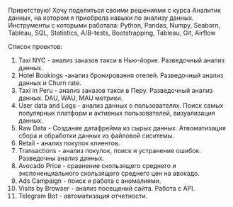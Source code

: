 Приветствую!
Хочу поделиться своими решениями с курса Аналитик данных, на котором я приобрела навыки по анализу данных. Инструменты с которыми работала:
Python,
Pandas,
Numpy,
Seaborn,
Tableau,
SQL,
Statistics,
A/B-tests,
Bootstrapping,
Tableau,
Git,
Airflow

Список проектов:

1. Taxi NYC - анализ заказов такси в Нью-йорке. Разведочный анализ данных.
2. Hotel Bookings -анализ бронирования отелей. Разведочный анализ данных и Churn rate.
3. Taxi in Peru - анализ заказов такси в Перу. Разведочный анализ данных. DAU, WAU, MAU метрики.
4. User data and Logs - анализ данных о пользователях. Поиск самых популярных платформ и активных пользователей, визуализация данных.
5. Raw Data  - Создание датафрейма из сырых данных. Атвоматизация сбора и обработки данных из файловой сиситемы.
6. Retail - анализ покупок клиентов. 
7. Transactions - анализ покупок, поиск и устранение ошибок. Разведочны анализ данных.
8. Avocado Price - сравнение скользящего среднего и экспоненциального скользящего среднего цен на авокадо. 
9. Ads Campaign - поиск и работа с аномалиями.
10. Visits by Browser - анализ посещений сайта. Работа с API.
11. Telegram Bot - автоматизация отчетности.
